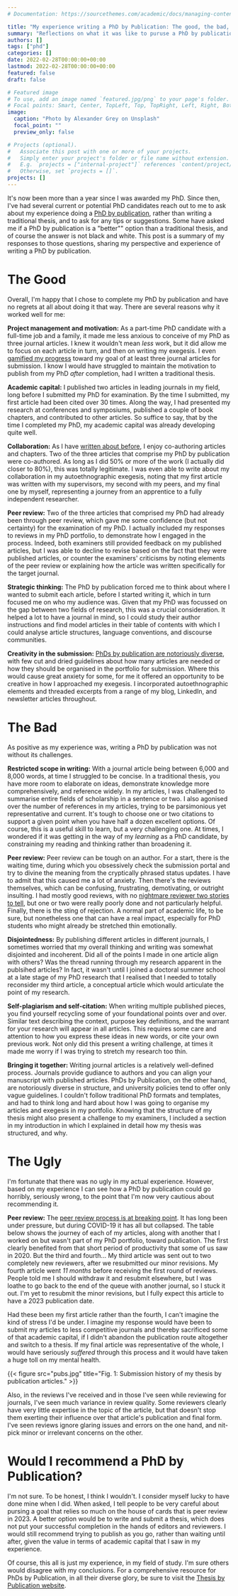 ```yaml
---
# Documentation: https://sourcethemes.com/academic/docs/managing-content/

title: "My experience writing a PhD by Publication: The good, the bad, and the ugly"
summary: "Reflections on what it was like to puruse a PhD by publication, rather than writing a thesis."
authors: []
tags: ["phd"]
categories: []
date: 2022-02-28T00:00:00+00:00
lastmod: 2022-02-28T00:00:00+00:00
featured: false
draft: false

# Featured image
# To use, add an image named `featured.jpg/png` to your page's folder.
# Focal points: Smart, Center, TopLeft, Top, TopRight, Left, Right, BottomLeft, Bottom, BottomRight.
image:
  caption: "Photo by Alexander Grey on Unsplash"
  focal_point: ""
  preview_only: false

# Projects (optional).
#   Associate this post with one or more of your projects.
#   Simply enter your project's folder or file name without extension.
#   E.g. `projects = ["internal-project"]` references `content/project/deep-learning/index.md`.
#   Otherwise, set `projects = []`.
projects: []
---
```


It's now been more than a year since I was awarded my PhD. 
Since then, I've had several current or potential PhD candidates reach out to me to ask about my experience doing a [PhD by publication](https://thesisbypublication.com/), rather than writing a traditional thesis, and to ask for any tips or suggestions. 
Some have asked me if a PhD by publication is a "better"" option than a traditional thesis, and of course the answer is not black and white. 
This post is a summary of my responses to those questions, sharing my perspective and experience of writing a PhD by publication. 

# The Good
Overall, I'm happy that I chose to complete my PhD by publication and have no regrets at all about doing it that way. There are several reasons why it worked well for me: 

**Project management and motivation:** 
As a part-time PhD candidate with a full-time job and a family, it made me less anxious to conceive of my PhD as three journal articles. I knew it wouldn't mean *less* work, but it did allow me to focus on each article in turn, and then on writing my exegesis. I even [gamified my progress](https://mojohealy.com/post/points_on_the_board/) toward my goal of at least three journal articles for submission. I know I would have struggled to maintain the motivation to publish from my PhD *after* completion, had I written a traditional thesis.  

**Academic capital:** I published two articles in leading journals in my field, long before I submitted my PhD for examination. By the time I submitted, my first article had been cited over 30 times. Along the way, I had presented my research at conferences and symposiums, published a couple of book chapters, and contributed to other articles. So suffice to say, that by the time I completed my PhD, my academic capital was already developing quite well. 

**Collaboration:** As I have [written about before](https://mojohealy.com/post/phd_by_publication_authorship_agreement/), I enjoy co-authoring articles and chapters. Two of the three articles that comprise my PhD by publication were co-authored. As long as I did 50% or more of the work (I actually did closer to 80%), this was totally legitimate. I was even able to write about my collaboration in my autoethnographic exegesis, noting that my first article was written with my supervisors, my second with my peers, and my final one by myself, representing a journey from an apprentice to a fully independent researcher.  

**Peer review:** Two of the three articles that comprised my PhD had already been through peer review, which gave me some confidence (but not certainty) for the examination of my PhD. I actually included my responses to reviews in my PhD portfolio, to demonstrate how I engaged in the process. Indeed, both examiners still provided feedback on my published articles, but I was able to decline to revise based on the fact that they were published articles, or counter the examiners' criticisms by noting elements of the peer review or explaining how the article was written specifically for the target journal.   

**Strategic thinking:** The PhD by publication forced me to think about where I wanted to submit each article, before I started writing it, which in turn focused me on who my audience was. Given that my PhD was focussed on the gap between two fields of research, this was a crucial consideration. It helped a lot to have a journal in mind, so I could study their author instructions and find model articles in their table of contents with which I could analyse article structures, language conventions, and discourse communities.  

**Creativity in the submission:** [PhDs by publication are notoriously diverse](https://thesisbypublication.com/tbp/), with few cut and dried guidelines about how many articles are needed or how they should be organised in the portfolio for submission. Where this would cause great anxiety for some, for me it offered an opportunity to be creative in how I approached my exegesis. I incorporated autoethnographic elements and threaded excerpts from a range of my blog, LinkedIn, and newsletter articles throughout. 

# The Bad
As positive as my experience was, writing a PhD by publication was not without its challenges. 

**Restricted scope in writing:** With a journal article being between 6,000 and 8,000 words, at time I struggled to be concise. In a traditional thesis, you have more room to elaborate on ideas, demonstrate knowledge more comprehensively, and reference widely. In my articles, I was challenged to summarise entire fields of scholarship in a sentence or two.  I also agonised over the number of references in my articles, trying to be parsimonious yet representative and current. It's tough to choose one or two citations to support a given point when you have half a dozen excellent options. Of course, this is a useful skill to learn, but a very challenging one. At times, I wondered if it was getting in the way of my *learning* as a PhD candidate, by constraining my reading and thinking rather than broadening it. 

**Peer review:** Peer review can be tough on an author. For a start, there is the waiting time, during which you obsessively check the submission portal and try to divine the meaning from the cryptically phrased status updates. I have to admit that this caused me a lot of anxiety. Then there's the reviews themselves, which can be confusing, frustrating, demotivating, or outright insulting. I had mostly good reviews, with no [nightmare reviewer two stories to tell](https://onlinelibrary-wiley-com.elibrary.jcu.edu.au/doi/full/10.1111/joms.12905), but one or two were really poorly done and not particularly helpful. Finally, there is the sting of rejection. A normal part of academic life, to be sure, but nonetheless one that can have a real impact, especially for PhD students who might already be stretched thin emotionally. 

**Disjointedness:** By publishing different articles in different journals, I sometimes worried that my overall thinking and writing was somewhat disjointed and incoherent. Did all of the points I made in one article align with others? Was the thread running through my research apparent in the publsihed articles? In fact, it wasn't until I joined a doctoral summer school at a late stage of my PhD research that I realised that I needed to totally reconsider my third article, a conceptual article which would articulate the point of my research. 

**Self-plagiarism and self-citation:** When writing multiple published pieces, you find yourself recycling some of your foundational points over and over. Similar text describing the context, purpose key definitions, and the warrant for your research will appear in all articles. This requires some care and attention to how you express these ideas in new words, or cite your own previous work. Not only did this present a writing challenge, at times it made me worry if I was trying to stretch my research too thin. 

**Bringing it together:** Writing journal articles is a relatively well-defined process. Journals provide gudiance to authors and you can align your manuscript with published articles. PhDs by Publication, on the other hand, are notoriously diverse in structure, and university policies tend to offer only vague guidelines. I couldn't follow traditional PhD formats and templates, and had to think long and hard about how I was going to organise my articles and exegesis in my portfolio. Knowing that the structure of my thesis might also present a challenge to my examiners, I included a section in my introduction in which I explained in detail how my thesis was structured, and why. 

# The Ugly
I'm fortunate that there was no ugly in my actual experience. However, based on my experience I can see how a PhD by publication could go horribly, seriously wrong, to the point that I'm now very cautious about recommending it. 

**Peer review:** The [peer review process is at breaking point](https://www.nature.com/articles/d41586-023-00403-8). It has long been under pressure, but during COVID-19 it has all but collapsed. The table below shows the journey of each of my articles, along with another that I worked on but wasn't part of my PhD portfolio, toward publication. The first clearly benefited from that short period of productivity that some of us saw in 2020. But the third and fourth...  My third article was sent out to two completely new reviewers, after we resubmitted our minor revisions. My fourth article went *11 months* before receiving the first round of reviews. People told me I should  withdraw it and resubmit elsewhere, but I was loathe to go back to the end of the queue with another journal, so I stuck it out. I'm yet to resubmit the minor revisions, but I fully expect this article to have a 2023 publication date. 

Had these been my first article rather than the fourth, I can't imagine the kind of stress I'd be under. I imagine my response would have been to submit my articles to less competitive journals and thereby sacrificed some of that academic capital, if I didn't abandon the publication route altogether and switch to a thesis. If my final article was representative of the whole, I would have seriously *suffered* through this process and it would have taken a huge toll on my mental health. 

{{< figure src="pubs.jpg" title="Fig. 1: Submission history of my thesis by publication articles." >}}

Also, in the reviews I've received and in those I've seen while reviewing for journals, I've seen much variance in review quality. Some reviewers clearly have very little expertise in the topic of the article, but that doesn't stop them exerting their influence over that article's publication and final form. I've seen reviews ignore glaring issues and errors on the one hand, and nit-pick minor or irrelevant concerns on the other. 

# Would I recommend a PhD by Publication? 
I'm not sure. To be honest, I think I wouldn't. I consider myself lucky to have done mine when I did. When asked, I tell people to be very careful about pursing a goal that relies so much on the house of cards that is peer review in 2023. A better option would be to write and submit a thesis, which does not put your successful completion in the hands of editors and reviewers. I would still recommend trying to publish as you go, rather than waiting until after, given the value in terms of academic capital that I saw in my experience. 

Of course, this all is just my experience, in my field of study. I'm sure others would disagree with my conclusions. For a comprehensive resource for PhDs by Publication, in all their diverse glory, be sure to visit the [Thesis by Publication website](https://thesisbypublication.com/). 



